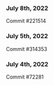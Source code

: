 ### July 8th, 2022

Commit #221514

### July 5th, 2022

Commit #314353


### July 4th, 2022

Commit #72281
